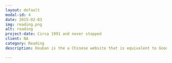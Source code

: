 ```yaml
---
layout: default
modal-id: 4
date: 2015-02-03
img: reading.png
alt: reading
project-date: Circa 1991 and never stopped
client: NA
category: Reading
description: Douban is the a Chinese website that is equivalent to Goodreads plus RottenTomatoes plus Reddit. I've been using it to host my reading list since 2005. Check out a visualization of things that I read <a href="http://www.doubanj.com/people/yanniey/" class="hvr-float">here</a>. It is in Chinese, but you can get a pretty good idea of how varied books that I read are.

---
```

